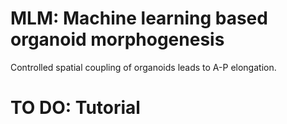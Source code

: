# MLM: Machine learning based organoid morphogenesis
Controlled spatial coupling of organoids leads to A-P elongation.

# TO DO: Tutorial
